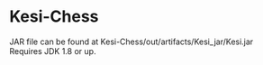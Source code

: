 # Kesi-Chess

JAR file can be found at Kesi-Chess/out/artifacts/Kesi_jar/Kesi.jar <br>
Requires JDK 1.8 or up.
